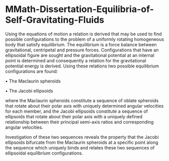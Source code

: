 # MMath-Dissertation-Equilibria-of-Self-Gravitating-Fluids

Using the equations of motion a relation is derived that may be used to find possible configurations
to the problem of a uniformly rotating homogeneous body that satisfy equilibrium. The
equilibrium is a force balance between gravitational, centripetal and pressure forces. Configurations
that have an ellipsoidal figure are sought and the gravitational potential at an internal
point is determined and consequently a relation for the gravitational potential energy is derived.
Using these relations two possible equilibrium configurations are found:

• The Maclaurin spheroids

• The Jacobi ellipsoids

where the Maclaurin spheroids constitute a sequence of oblate spheroids that rotate about
their polar axis with uniquely determined angular velocities for each member, and the Jacobi
ellipsoids constitute a sequence of ellipsoids that rotate about their polar axis with a uniquely
defined relationship between their principal semi-axis ratios and corresponding angular velocities.

Investigation of these two sequences reveals the property that the Jacobi ellipsoids bifurcate
from the Maclaurin spheroids at a specific point along the sequence which uniquely binds and
relates these two sequences of ellipsoidal equilibrium configurations.
